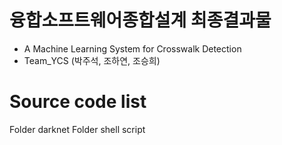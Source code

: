 융합소프트웨어종합설계 최종결과물
=================================
* A Machine Learning System for Crosswalk Detection
* Team_YCS (박주석, 조하연, 조승희)




# Source code list
Folder darknet
Folder shell script
